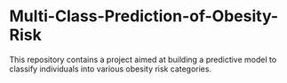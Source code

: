 # Multi-Class-Prediction-of-Obesity-Risk
This repository contains a project aimed at building a predictive model to classify individuals into various obesity risk categories.
